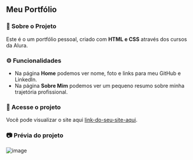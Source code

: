 ## Meu Portfólio

### 🎨 Sobre o Projeto  
Este é o um portfólio pessoal, criado com **HTML e CSS** através dos cursos da Alura.

### ⚙ Funcionalidades  
- Na página **Home** podemos ver nome, foto e links para meu GitHub e LinkedIn.  
- Na página **Sobre Mim** podemos ver um pequeno resumo sobre minha trajetória profissional.  

### 🔗 Acesse o projeto  
Você pode visualizar o site aqui [link-do-seu-site-aqui](https://meu-portfolio-psi-eight.vercel.app/index.html).

### 📷 Prévia do projeto  
![image](https://github.com/user-attachments/assets/23653865-201d-491c-b719-f8c5ee42a54d)
